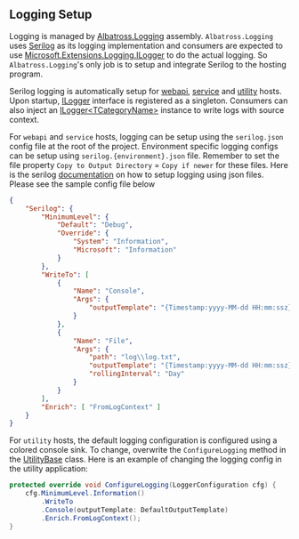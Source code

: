 ## Logging Setup
Logging is managed by [Albatross.Logging](xref:Albatross.Logging) assembly. `Albatross.Logging` uses [Serilog](https://serilog.net/) as its logging implementation and consumers are expected to use [Microsoft.Extensions.Logging.ILogger](https://learn.microsoft.com/en-us/dotnet/api/microsoft.extensions.logging.ilogger?view=dotnet-plat-ext-7.0) to do the actual logging.  So `Albatross.Logging`'s only job is to setup and integrate Serilog to the hosting program.

Serilog logging is automatically setup for [webapi](webapi.md), [service](service.md) and [utility](utility.md) hosts.  Upon startup, [ILogger](https://learn.microsoft.com/en-us/dotnet/api/microsoft.extensions.logging.ilogger?view=dotnet-plat-ext-7.0) interface is registered as a singleton.  Consumers can also inject an [ILogger&lt;TCategoryName&gt;](https://learn.microsoft.com/en-us/dotnet/api/microsoft.extensions.logging.ilogger-1?view=dotnet-plat-ext-7.0) instance to write logs with source context.

For `webapi` and `service` hosts, logging can be setup using the `serilog.json` config file at the root of the project.  Environment specific logging configs can be setup using `serilog.{environment}.json` file.  Remember to set the file property `Copy to Output Directory` = `Copy if newer` for these files.  Here is the serilog [documentation](https://github.com/serilog/serilog-settings-configuration) on how to setup logging using json files.  Please see the sample config file below
```json
{
    "Serilog": {
        "MinimumLevel": {
            "Default": "Debug",
            "Override": {
                "System": "Information",
                "Microsoft": "Information"
            }
        },
        "WriteTo": [
            {
                "Name": "Console",
                "Args": {
                    "outputTemplate": "{Timestamp:yyyy-MM-dd HH:mm:ssz} [{Level:w3}] {SourceContext} {Message:lj}{NewLine}{Exception}"
                }
            },
            {
                "Name": "File",
                "Args": {
                    "path": "log\\log.txt",
                    "outputTemplate": "{Timestamp:yyyy-MM-dd HH:mm:ssz} [{Level:w3}] {SourceContext} {Message:lj}{NewLine}{Exception}",
                    "rollingInterval": "Day"
                }
            }
        ],
        "Enrich": [ "FromLogContext" ]
    }
}
```

For `utility` hosts, the default logging configuration is configured using a colored console sink.  To change, overwrite the `ConfigureLogging` method in the [UtilityBase](xref:Albatross.Hosting.Utility.UtilityBase`1) class.  Here is an example of changing the logging config in the utility application:
```c#
protected override void ConfigureLogging(LoggerConfiguration cfg) {
	cfg.MinimumLevel.Information()
		.WriteTo
		.Console(outputTemplate: DefaultOutputTemplate)
		.Enrich.FromLogContext();
}
```

